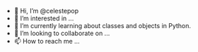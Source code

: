 - 👋 Hi, I’m @celestepop
- 👀 I’m interested in ...
- 🌱 I’m currently learning about classes and objects in Python.
- 💞️ I’m looking to collaborate on ...
- 📫 How to reach me ...

<!---
celestepop/celestepop is a ✨ special ✨ repository because its `README.md` (this file) appears on your GitHub profile.
You can click the Preview link to take a look at your changes.
--->
